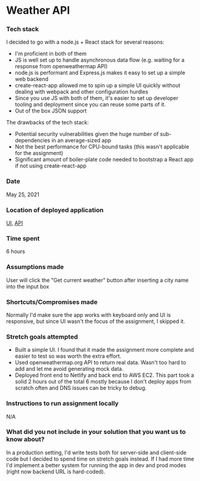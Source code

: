 # Weather API

### Tech stack

I decided to go with a node.js + React stack for several reasons:

- I'm proficient in both of them
- JS is well set up to handle asynchronous data flow (e.g. waiting for a response from openweathermap API)
- node.js is performant and Express.js makes it easy to set up a simple web backend
- create-react-app allowed me to spin up a simple UI quickly without dealing with webpack and other configuration hurdles
- Since you use JS with both of them, it's easier to set up developer tooling and deployment since you can reuse some parts of it.
- Out of the box JSON support

The drawbacks of the tech stack:

- Potential security vulnerabilities given the huge number of sub-dependencies in an average-sized app
- Not the best performance for CPU-bound tasks (this wasn't applicable for the assignment)
- Significant amount of boiler-plate code needed to bootstrap a React app if not using create-react-app

### Date

May 25, 2021

### Location of deployed application

<a href="https://weather.levkaratun.com">UI</a>, <a href="https://api.weather.levkaratun.com/weather?city=Vancouver">API</a>

### Time spent

6 hours

### Assumptions made

User will click the "Get current weather" button after inserting a city name into the input box

### Shortcuts/Compromises made

Normally I'd make sure the app works with keyboard only and UI is responsive, but since UI wasn't the focus of the assignment, I skipped it.

### Stretch goals attempted

- Built a simple UI. I found that it made the assignment more complete and easier to test so was worth the extra effort.
- Used openweathermap.org API to return real data. Wasn't too hard to add and let me avoid generating mock data.
- Deployed front end to Netlify and back end to AWS EC2. This part took a solid 2 hours out of the total 6 mostly because I don't deploy apps from scratch often and DNS issues can be tricky to debug.

### Instructions to run assignment locally

N/A

### What did you not include in your solution that you want us to know about?

In a production setting, I'd write tests both for server-side and client-side code but I decided to spend time on stretch goals instead.
If I had more time I'd implement a better system for running the app in dev and prod modes (right now backend URL is hard-coded).
